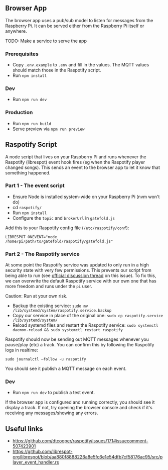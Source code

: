 ## Browser App

The browser app uses a pub/sub model to listen for messages from the Raspberry Pi.
It can be served either from the Raspberry Pi itself or anywhere.

TODO: Make a service to serve the app

### Prerequisites

- Copy `.env.example` to `.env` and fill in the values. The MQTT values should match those in the Raspotify script.
- Run `npm install`

### Dev

- Run `npm run dev`

### Production

- Run `npm run build`
- Serve preview via `npm run preview`

## Raspotify Script

A node script that lives on your Raspberry Pi and runs whenever the Raspotify (librespot) event hook fires (eg when the Raspotify player changed songs).
This sends an event to the browser app to let it know that something happened.

### Part 1 - The event script

- Ensure Node is installed system-wide on your Raspberry Pi (nvm won't do)
- cd `raspotify/`
- Run `npm install`
- Configure the `topic` and `brokerUrl` in `gatefold.js`

Add this to your Raspotify config file (`/etc/raspotify/conf`):

```
LIBRESPOT_ONEVENT="node /home/pi/path/to/gatefold/raspotify/gatefold.js"
```

### Part 2 - The Raspotify service

At some point the Raspotify service was updated to only run in a high security state with very few permissions.
This prevents our script from being able to run (see [official discussion thread](https://github.com/dtcooper/raspotify/issues/500) on this issue). To fix this, we can overwrite the default
Raspotify service with our own one that has more freedom and runs under the `pi` user.

Caution: Run at your own risk.

- Backup the existing service: `sudo mv /lib/systemd/system/raspotify.service.backup`
- Copy our service in place of the original one: `sudo cp raspotify.service  /lib/systemd/system/`
- Reload systemd files and restart the Raspotify service: `sudo systemctl daemon-reload && sudo systemctl restart raspotify`

Raspotify should now be sending out MQTT messages whenever you pause/play (etc) a track.
You can confirm this by following the Raspotify logs in realtime:

`sudo journalctl —follow -u raspotify`

You should see it publish a MQTT message on each event.

### Dev

- Run `npm run dev` to publish a test event.

If the browser app is configured and running correctly, you should see it display a track.
If not, try opening the browser console and check if it's receiving any
messages/showing any errors.

## Useful links

- https://github.com/dtcooper/raspotify/issues/171#issuecomment-507423901
- https://github.com/librespot-org/librespot/blob/aa880f8888226a8e5fc6e1e54dfb7cf58176ac95/src/player_event_handler.rs
